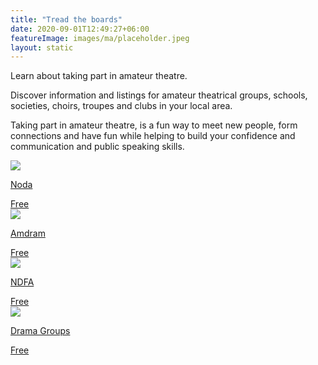 ```yaml
---
title: "Tread the boards"
date: 2020-09-01T12:49:27+06:00
featureImage: images/ma/placeholder.jpeg
layout: static
---
```


Learn about taking part in amateur theatre.

Discover information and listings for amateur theatrical groups, schools, societies, choirs, troupes and clubs in your local area.

Taking part in amateur theatre, is a fun way to meet new people, form connections and have fun while helping to build your confidence and communication and public speaking skills.

<a class="ma-link" href="https://www.noda.org.uk/"><div class="ma-card ma-card-Community"><div class="ma-icon"><img src ="/images/Icon-check - community - opacity.svg"/></div><div class="ma-name"><p>Noda</p></div><div class="ma-paid-text"><span>Free</span></div></div></a><a class="ma-link" href="https://amdram.community/groups"><div class="ma-card ma-card-Community"><div class="ma-icon"><img src ="/images/Icon-check - community - opacity.svg"/></div><div class="ma-name"><p>Amdram</p></div><div class="ma-paid-text"><span>Free</span></div></div></a><a class="ma-link" href="https://ndfa.co.uk/national-drama-festival/"><div class="ma-card ma-card-Community"><div class="ma-icon"><img src ="/images/Icon-check - community - opacity.svg"/></div><div class="ma-name"><p>NDFA</p></div><div class="ma-paid-text"><span>Free</span></div></div></a><a class="ma-link" href="https://dramagroups.com/DGlocategroup.htm"><div class="ma-card ma-card-Community"><div class="ma-icon"><img src ="/images/Icon-check - community - opacity.svg"/></div><div class="ma-name"><p>Drama Groups</p></div><div class="ma-paid-text"><span>Free</span></div></div></a>  

<br/><br/>







